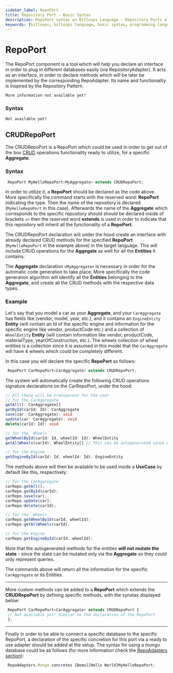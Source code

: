 ```yaml
---
sidebar_label: RepoPort
title: Repository Port - Basic Syntax 
description: RepoPort syntax on Bitloops Language - Repository Ports allows developers to declare an interface to connect different databases easily using a Repository Adapter.
keywords: [bitloops, bitloops language, basic syntax, programming language, variables, types, objects, data types, classes, interfaces, modules, functions, loops, services, repoport, repository port]
---
```


# RepoPort

The RepoPort component is a tool which will help you declare an interface in order to plug in different databases easily (via RepositoryAdapter).
It acts as an interface, in order to declare methods which will be later be implemented by the corresponding RepoAdapter. Its name and functionality is inspired by the Repository Pattern.

```
More information not available yet!
```

### Syntax

```
Not available yet!
```

## CRUDRepoPort

The CRUDRepoPort is a RepoPort which could be used in order to get out of the box [CRUD](https://en.wikipedia.org/wiki/Create,_read,_update_and_delete) operations functionality ready to utilize, for a specific **Aggregate**.

### Syntax

```typescript
 RepoPort MyHelloRepoPort<MyAggregate> extends CRUDRepoPort;
```

In order to utilize it, a **RepoPort** should be declared as the code above.
More specifically the command starts with the reserved word: **RepoPort** indicating the type. Then the name of the repository is declared (`MyHelloRepoPort` in this case). Afterwards the name of the **Aggregate** which corresponds to the specific repository should should be declared inside of brackets `<>` then the reserved word **extends** is used in order to indicate that this repository will inherit all the functionality of a **RepoPort**.

The CRUDRepoPort declaration will under the hood create an interface with already declared CRUD methods for the specified **RepoPort** (`MyHelloRepoPort` in the example above) in the target language. This will include CRUD operations for the **Aggegate** as well for all the **Entities** it contains.

The **Aggregate** declaration `<MyAggregate>` is necessary in order for the automatic code generation to take place. More specifically the code generation algorithm will identify all the **Entities** belonging to the **Aggregate**, and create all the CRUD methods with the respective data types.

### Example

Let's say that you model a car as your **Aggregate**, and your `CarAggregate` has fields like (vendor, model, year, etc.), and it contains an `EngineEntity` **Entity** (will contain an Id of the specific engine and information for the specific engine like vendor, productCode etc.) and a collection of `WheelEntity` **Entity** (will contain information like vendor, productCode, materialType, yearOfConstruction, etc.). The wheels collection of wheel entities is a collection since it is assumed in this model that the `CarAggregate` will have 4 wheels which could be completely different.

In this case you will declare the specific **RepoPort** as follows:

```typescript
 RepoPort CarRepoPort<CarAggregate> extends CRUDRepoPort;
```

The system will automatically create the following CRUD operations signature declarations on the CarRepoPort, under the hood:

```typescript
// All these will be transparent for the user
// for the CarAggregate
getAll(): CarAggregate[]
getById(carId: Id): CarAggregate
save(car: CarAggregate): void
update(car: CarAggregate): void
delete(carId: Id): void

// for the  Wheels
getWheelById(carId: Id, wheelId: Id): WheelEntity
getAllWheels(carId): WheelEntity[] // This can be autogenerated since we know that wheels are a collection inside the CarAggregate

// for the Engine
getEngineById(carId: Id, wheelId: Id): EngineEntity
```

The methods above will then be available to be used inside a **UseCase** by default like this, respectively:

```typescript
// for the CarAggregate
carRepo.getAll();
carRepo.getById(carId);
carRepo.save(car);
carRepo.update(car);
carRepo.delete(carId);

// for the  Wheels
carRepo.getWheelById(carId, wheelId);
carRepo.getAllWheels(carId);

// for the Engine
carRepo.getEngineById(carId, wheelId);
```

Note that the autogenerated methods for the entities **will not mutate the state** - since the state can be mutated only via the **Aggregate** so they could only represent queries.

The commands above will return all the information for the specific `CarAggregate` or its Entities.

---

More custom methods can be added to a **RepoPort** which extends the **CRUDRepoPort** by defining specific methods, with the synstax displayed below:

```typescript
 RepoPort CarRepoPort<CarAggregate> extends CRUDRepoPort {
 // Not available yet! Similar to the declaration of the RepoPort
 };
```

---

Finally in order to be able to connect a specific database to the specific RepoPort, a declaration of the specific concretion for this port via a ready to use adapter should be added at the setup. The syntax for using a mongo database could be as follows (for more information check the [RepoAdapters section](./repository-adapter.md)):

```typescript
 RepoAdapters.Mongo concretes [Demo][Hello World]MyHelloRepoPort;
```
